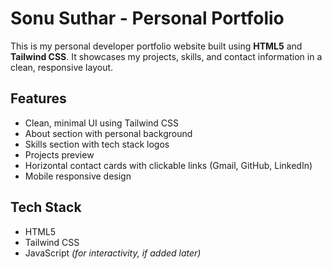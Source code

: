 #  Sonu Suthar - Personal Portfolio

This is my personal developer portfolio website built using **HTML5** and **Tailwind CSS**. It showcases my projects, skills, and contact information in a clean, responsive layout.


##  Features

- Clean, minimal UI using Tailwind CSS
- About section with personal background
- Skills section with tech stack logos
- Projects preview
- Horizontal contact cards with clickable links (Gmail, GitHub, LinkedIn)
- Mobile responsive design


##  Tech Stack

- HTML5  
- Tailwind CSS  
- JavaScript *(for interactivity, if added later)*  

